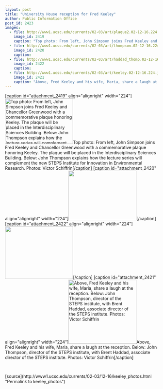 ```yaml
---
layout: post
title: "University House reception for Fred Keeley"
author: Public Information Office
post_id: 2423
images:
  - file: http://www1.ucsc.edu/currents/02-03/art/plaque2.02-12-16.224.jpg
    image_id: 2419
    caption: "Top photo: From left, John Simpson joins Fred Keeley and Chancellor Greenwood with a commemorative plaque honoring Keeley. The plaque will be placed in the Interdisciplinary Sciences Building. Below: John Thompson explains how the lecture series will complement the new STEPS Institute for Innovation in Environmental Research. Photos: Victor Schiffrin"
  - file: http://www1.ucsc.edu/currents/02-03/art/thompson.02-12-16.224.jpg
    image_id: 2420
    caption: 
  - file: http://www1.ucsc.edu/currents/02-03/art/haddad_thomp.02-12-16.224.jpg
    image_id: 2422
    caption: 
  - file: http://www1.ucsc.edu/currents/02-03/art/keeley.02-12-16.224.jpg
    image_id: 2421
    caption: "Above, Fred Keeley and his wife, Maria, share a laugh at the reception. Below: John Thompson, director of the STEPS institute, with Brent Haddad, associate director of the STEPS institute. Photos: Victor Schiffrin"
---
```


[caption id="attachment_2419" align="alignright" width="224"]<a href="http://localhost/mysite/wp-content/uploads/2002/12/plaque2.02-12-16.224.jpg"><img class="size-full wp-image-2419" src="http://localhost/mysite/wp-content/uploads/2002/12/plaque2.02-12-16.224.jpg" alt="Top photo: From left, John Simpson joins Fred Keeley and Chancellor Greenwood with a commemorative plaque honoring Keeley. The plaque will be placed in the Interdisciplinary Sciences Building. Below: John Thompson explains how the lecture series will complement the new STEPS Institute for Innovation in Environmental Research. Photos: Victor Schiffrin" width="224" height="150" /></a>Top photo: From left, John Simpson joins Fred Keeley and Chancellor Greenwood with a commemorative plaque honoring Keeley. The plaque will be placed in the Interdisciplinary Sciences Building. Below: John Thompson explains how the lecture series will complement the new STEPS Institute for Innovation in Environmental Research. Photos: Victor Schiffrin[/caption]
[caption id="attachment_2420" align="alignright" width="224"]<a href="http://localhost/mysite/wp-content/uploads/2002/12/thompson.02-12-16.224.jpg"><img class="size-full wp-image-2420" src="http://localhost/mysite/wp-content/uploads/2002/12/thompson.02-12-16.224.jpg" alt="" width="224" height="163" /></a>[/caption]
[caption id="attachment_2422" align="alignright" width="224"]<a href="http://localhost/mysite/wp-content/uploads/2002/12/haddad_thomp.02-12-16.224.jpg"><img class="size-full wp-image-2422" src="http://localhost/mysite/wp-content/uploads/2002/12/haddad_thomp.02-12-16.224.jpg" alt="" width="224" height="173" /></a>[/caption]
[caption id="attachment_2421" align="alignright" width="224"]<a href="http://localhost/mysite/wp-content/uploads/2002/12/keeley.02-12-16.224.jpg"><img class="size-full wp-image-2421" src="http://localhost/mysite/wp-content/uploads/2002/12/keeley.02-12-16.224.jpg" alt="Above, Fred Keeley and his wife, Maria, share a laugh at the reception. Below: John Thompson, director of the STEPS institute, with Brent Haddad, associate director of the STEPS institute. Photos: Victor Schiffrin" width="224" height="210" /></a>Above, Fred Keeley and his wife, Maria, share a laugh at the reception. Below: John Thompson, director of the STEPS institute, with Brent Haddad, associate director of the STEPS institute. Photos: Victor Schiffrin[/caption]
<p>
  <br>
</p>
<p>

</p>
[source](http://www1.ucsc.edu/currents/02-03/12-16/keeley_photos.html "Permalink to keeley_photos")
